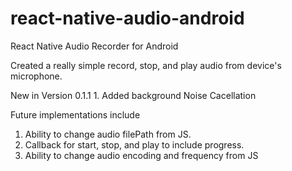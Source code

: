 # react-native-audio-android
React Native Audio Recorder for Android

Created a really simple record, stop, and play audio from device's microphone.

New in Version 0.1.1
	1. Added background Noise Cacellation

Future implementations include
  1. Ability to change audio filePath from JS.
  2. Callback for start, stop, and play to include progress.
  3. Ability to change audio encoding and frequency from JS
